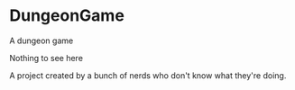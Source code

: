 # DungeonGame
A dungeon game

Nothing to see here

A project created by a bunch of nerds who don't know what they're doing.
